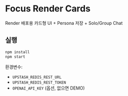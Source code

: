 
# Focus Render Cards

Render 배포용 카드형 UI + Persona 저장 + Solo/Group Chat

## 실행
```bash
npm install
npm start
```

환경변수:
- `UPSTASH_REDIS_REST_URL`
- `UPSTASH_REDIS_REST_TOKEN`
- `OPENAI_API_KEY` (옵션, 없으면 DEMO)
